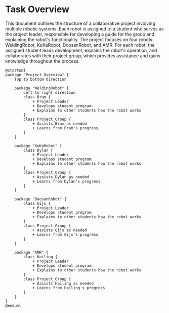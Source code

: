 # Task Overview
This document outlines the structure of a collaborative project involving multiple robotic systems. 
Each robot is assigned to a student who serves as the project leader, responsible for developing a guide for the group and explaining the robot's functionality. 
The project focuses on four robots: WeldingRobot, KuKaRobot, DoosanRobot, and AMR. 
For each robot, the assigned student leads development, explains the robot's operation, and collaborates with their project group, which provides assistance and gains knowledge throughout the process.

```plantuml
@startuml
package "Project Overview" {
    Top to bottom direction

    package "WeldingRobot" {
        Left to right direction
        class Bram {
            + Project Leader
            + Develops student program
            + Explains to other students how the robot works
        }
        class Project_Group {
            + Assists Bram as needed
            + Learns from Bram's progress
        }
    }

    package "KuKaRobot" {
        class Dylan {
            + Project Leader
            + Develops student program
            + Explains to other students how the robot works
        }
        class Project_Group {
            + Assists Dylan as needed
            + Learns from Dylan's progress
        }
    }

    package "DoosanRobot" {
        class Gijs {
            + Project Leader
            + Develops student program
            + Explains to other students how the robot works
        }
        class Project_Group {
            + Assists Gijs as needed
            + Learns from Gijs's progress
        }
    }

    package "AMR" {
        class Hailing {
            + Project Leader
            + Develops student program
            + Explains to other students how the robot works
        }
        class Project_Group {
            + Assists Hailing as needed
            + Learns from Hailing's progress
        }
    }
}
@enduml
